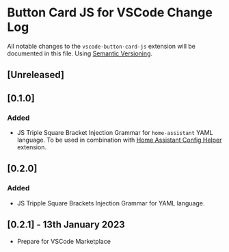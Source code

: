 # Button Card JS for VSCode Change Log

All notable changes to the `vscode-button-card-js` extension will be documented in this file. Using [Semantic Versioning](https://semver.org/).

## [Unreleased]

## [0.1.0]

### Added

- JS Triple Square Bracket Injection Grammar for `home-assistant` YAML language. To be used in combination with [Home Assistant Config Helper](https://github.com/keesschollaart81/vscode-home-assistant) extension.

## [0.2.0]

### Added

- JS Tripple Square Brackets Injection Grammar for YAML language.

## [0.2.1] - 13th January 2023

- Prepare for VSCode Marketplace
